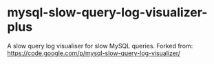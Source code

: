 # mysql-slow-query-log-visualizer-plus
A slow query log visualiser for slow MySQL queries. Forked from: 
https://code.google.com/p/mysql-slow-query-log-visualizer/ <br />



